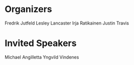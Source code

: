 # Organizers
Fredrik Jutfeld
Lesley Lancaster
Irja Ratikainen
Justin Travis


# Invited Speakers
Michael Angilletta
Yngvild Vindenes
